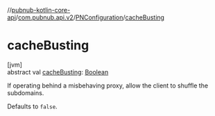 //[pubnub-kotlin-core-api](../../../index.md)/[com.pubnub.api.v2](../index.md)/[PNConfiguration](index.md)/[cacheBusting](cache-busting.md)

# cacheBusting

[jvm]\
abstract val [cacheBusting](cache-busting.md): [Boolean](https://kotlinlang.org/api/latest/jvm/stdlib/kotlin-stdlib/kotlin/-boolean/index.html)

If operating behind a misbehaving proxy, allow the client to shuffle the subdomains.

Defaults to `false`.
